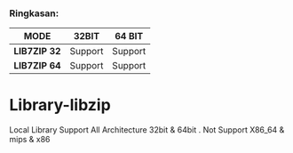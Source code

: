 ### Ringkasan:
| MODE                      | 32BIT                      | 64 BIT                    |
|----------------------------|----------------------------------|------------------------------|
| **LIB7ZIP 32**       | Support                     | Support  |
| **LIB7ZIP 64** | Support                     | Support                        |

# Library-libzip
Local Library Support All Architecture 32bit &amp; 64bit . Not Support X86_64 &amp; mips &amp; x86 
